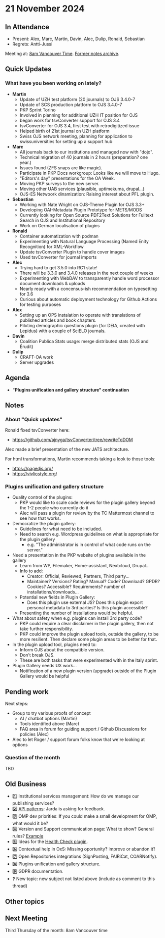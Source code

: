 # 21 November 2024

In Attendance
-------------

- Present: Alex, Marc, Martin, Davin, Alec, Dulip, Ronald, Sebastian
- Regrets: Antti-Jussi

Meeting at: [8am Vancouver Time](https://www.timeanddate.com/worldclock/converter.html?iso=20241121T160000&p1=256&p2=tz_pt&p3=80&p4=3705&p5=418&p6=37&p7=31&p8=268&p9=101).
[Former notes archive](https://github.com/pkp/technical-committee/tree/main/meeting-minutes).


Quick Updates
-------------

### What have you been working on lately?

- **Martin**
    - Update of UZH test platform (20 journals) to OJS 3.4.0-7
    - Update of SCS production platform to OJS 3.4.0-7
    - PKP Sprint Torino
    - Involved in planning for additional UZH IT position for OJS
    - began work for tsvConverter support for OJS 3.4
    - tsvConverter for OJS 3.4, first test with retrodigitized issue
    - Helped birth of 21st journal on UZH platform
    - Swiss OJS network meeting, planning for application to swissuniversities for setting up a support hub
- **Marc**
    - All journals back to our institutions and managed now with "dojo".
    - Technical migration of 40 journals in 2 hours (preparation? one year.)
    - Issues found (ZFS snaps are like magic).
    - Participate in PKP Docs workgroup: Looks like we will move to Hugo.
    - "Editors's day" presentations for the OA Week.
    - Moving PKP surveys to the new server.
    - Moving other UAB services (plausible, uptimekuma, drupal...)
    - OJS-ES Netwoork dinamization: Raising interest about PFL plugin.
- **Sebastian**
    - Working with Nate Wright on OJS-Theme Plugin for OJS 3.3+ 
    - Developing OAI-Metadata Plugin Prototype for METS/MODS
    - Currently looking for Open Source PDF2Text Solutions for Fulltext Search in OJS and Institutional Repository
    - Work on German localisation of plugins
- **Ronald**
    - Container automatization with podman
    - Experimenting with Natural Language Processing (Named Enity Recognition) for XML-Workflow
    - Update tsvConverter Plugin to handle cover images
    - Used tsvConverter for journal imports
- **Alec**
    - Trying hard to get 3.5.0 into RC1 state!
    - There will be 3.3.0 and 3.4.0 releases in the next couple of weeks
    - Experimenting with WebDAV to transparently handle word processor document downloads & uploads
    - Nearly ready with a concensus-ish recommendation on typesetting for 3.6
    - Curious about automatic deployment technology for Github Actions for testing purposes
- **Alex**
    - Setting up an OPS instalation to operate with translations of published articles and book chapters.
    - Piloting demographic questions plugin (for DEIA, created with Lepidus) with a couple of SciELO journals.
- **Davin**
    - Coalition Publica Stats usage: merge distributed stats (OJS and Érudit)
- **Dulip**
    - CRAFT-OA work
    - Server upgrades


Agenda
------
- **"Plugins unification and gallery structure" continuation**


Notes
-----

### About "Quick updates"

Ronald fixed tsvConverter here:
- https://github.com/ajnyga/tsvConverter/tree/rewriteToDOM

Alec made a brief presentation of the new JATS architecture.

For html transformations, Martin recommends taking a look to those tools:
- https://pagedjs.org/
- https://vivliostyle.org/


### Plugins unification and gallery structure

- Quality control of the plugins:
    - PKP would like to scale code reviews for the plugin gallery beyond the 1-2 people who currently do it
    - Alec will pass a plugin for review by the TC Mattermost channel to see how that works.
- Democratize the plugin gallery:
    - Guidelines for what need to be included.
    - Need to search e.g. Wordpress guidelines on what is appropriate for the plugin gallery
        - e.g. "The administrator is in control of what code runs on the server."
- Need a presentation in the PKP website of plugins available in the gallery 
    - Learn from WP, Filemaker, Home-assistant, Nextcloud, Drupal...
    - Info to add:
        - Creator: Official, Reviewed, Partners, Third party...
        - Maintainer? Versions? Rating? Manual? Code? Download? GPDR? Cookies? Accessible? Requirements? number of installations/downloads...
    - Potential new fields in Plugin Gallery:
        - Does this plugin use external JS? Does this plugin export personal metadata to 3rd parties? Is this plugin accessible?
    - Presenting the number of installations would be helpful.
- What about safety when e.g. plugins can install 3rd party code?
    - PKP could require a clear disclaimer in the plugin gallery, then not take further responsibility.
    - PKP could improve the plugin upload tools, outside the gallery, to be more resilient. Then declare some plugin areas to be better for that.
- In the plugin upload tool, plugins need to:
    - Inform OJS about the compatible version.
    - Don't break OJS.
    - These are both tasks that were experimented with in the Italy sprint.
- Plugin Gallery needs UX work...
    - Notification of a new plugin version (upgrade) outside of the Plugin Gallery would be helpful



Pending work
------------

Next steps:
- Group to try various proofs of concept
    - AI / chatbot options (Martin)
    - Tools identified above (Marc)
    - FAQ area in forum for guiding support / Github Discussions for policies (Alec)
- Alec to let Roger / support forum folks know that we're looking at options



### Question of the month

TBD


Old Business
------------

- :one: Institutional services management: How do we manage our publishing services?
- :two: [API patterns](https://mattermost.publicknowledgeproject.org/pkp/pl/b79g55jnmifpby3tmc8m8wzcxc): Jarda is asking for feedback.
- :three: OMP dev priorities: If you could make a small development for OMP, what would it be?
- :four: Version and Support communication page: What to show? General rules? [Example](https://www.php.net/supported-versions.php)
- :five: Ideas for the [Health Check plugin](https://github.com/asmecher/healthCheck).
- :six: Contextual help in OxS: Missing oportunity? Improve or abandon it?
- :seven: Open Repositories integrations (SignPosting, FAIRiCat, COARNotify).
- :eight: Plugins unification and gallery structure. 
- :nine: GDPR documentation.
- :question: New topic: new subject not listed above (include as comment to this thread)


Other topics
------------



Next Meeting
------------

Third Thursday of the month: 8am Vancouver time
